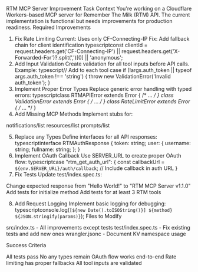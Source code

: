 RTM MCP Server Improvement Task
Context
You're working on a Cloudflare Workers-based MCP server for Remember The Milk (RTM) API. The current implementation is functional but needs improvements for production readiness.
Required Improvements
1. Fix Rate Limiting
Current: Uses only CF-Connecting-IP
Fix: Add fallback chain for client identification
typescriptconst clientId = request.headers.get('CF-Connecting-IP') 
  || request.headers.get('X-Forwarded-For')?.split(',')[0] 
  || 'anonymous';
2. Add Input Validation
Create validation for all tool inputs before API calls. Example:
typescript// Add to each tool case
if (!args.auth_token || typeof args.auth_token !== 'string') {
  throw new ValidationError('Invalid auth_token');
}
3. Implement Proper Error Types
Replace generic error handling with typed errors:
typescriptclass RTMAPIError extends Error { /* ... */ }
class ValidationError extends Error { /* ... */ }
class RateLimitError extends Error { /* ... */ }
4. Add Missing MCP Methods
Implement stubs for:

notifications/list
resources/list
prompts/list

5. Replace any Types
Define interfaces for all API responses:
typescriptinterface RTMAuthResponse {
  token: string;
  user: {
    username: string;
    fullname: string;
  };
}
6. Implement OAuth Callback
Use SERVER_URL to create proper OAuth flow:
typescriptcase "rtm_get_auth_url": {
  const callbackUrl = `${env.SERVER_URL}/auth/callback`;
  // Include callback in auth URL
}
7. Fix Tests
Update test/index.spec.ts:

Change expected response from "Hello World!" to "RTM MCP Server v1.1.0"
Add tests for initialize method
Add tests for at least 3 RTM tools

8. Add Request Logging
Implement basic logging for debugging:
typescriptconsole.log(`[${new Date().toISOString()}] ${method} ${JSON.stringify(params)}`);
Files to Modify

src/index.ts - All improvements except tests
test/index.spec.ts - Fix existing tests and add new ones
wrangler.jsonc - Document KV namespace usage

Success Criteria

All tests pass
No any types remain
OAuth flow works end-to-end
Rate limiting has proper fallbacks
All tool inputs are validated